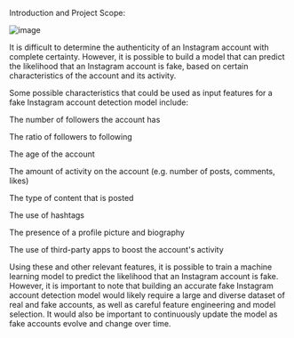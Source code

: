 Introduction and Project Scope:

![image](https://github.com/user-attachments/assets/9f3b4cf3-b67b-4f79-a8c7-e2dbefea0230)


It is difficult to determine the authenticity of an Instagram account with complete certainty. 
However, it is possible to build a model that can predict the likelihood that an Instagram account is fake, based on certain characteristics of the account and its activity.

Some possible characteristics that could be used as input features for a fake Instagram account detection model include:

The number of followers the account has

The ratio of followers to following

The age of the account

The amount of activity on the account (e.g. number of posts, comments, likes)

The type of content that is posted

The use of hashtags

The presence of a profile picture and biography

The use of third-party apps to boost the account's activity

Using these and other relevant features, it is possible to train a machine learning model to predict the likelihood that an Instagram account is fake.
However, it is important to note that building an accurate fake Instagram account detection model would likely require a large and diverse dataset of real and fake accounts, as well as careful feature engineering and model selection. 
It would also be important to continuously update the model as fake accounts evolve and change over time.
